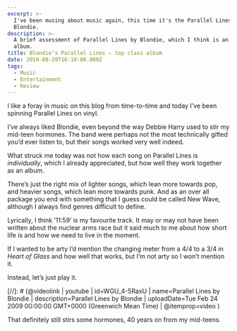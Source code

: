 ```yaml
---
excerpt: >-
  I've been musing about music again, this time it's the Parallel Lines album by
  Blondie.
description: >-
  A brief assessment of Parallel Lines by Blondie, which I think is an excellent
  album.
title: Blondie’s Parallel Lines — top class album
date: 2019-08-29T16:10:00.000Z
tags:
  - Music
  - Entertainment
  - Review
---
```

I like a foray in music on this blog from time-to-time and today I’ve been spinning Parallel Lines on vinyl.

I’ve always liked Blondie, even beyond the way Debbie Harry used to stir my mid-teen hormones. The band were perhaps not the most technically gifted you’d ever listen to, but their songs worked very well indeed.

What struck me today was not how each song on Parallel Lines is _individually_, which I already appreciated, but how well they work together as an album.

There’s just the right mix of lighter songs, which lean more towards pop, and heavier songs, which lean more towards punk. And as an over all package you end with something that I guess could be called New Wave, although I always find genres difficult to define.

Lyrically, I think ’11:59’ is my favourite track. It may or may not have been written about the nuclear arms race but it said much to me about how short life is and how we need to live in the moment. 

If I wanted to be arty I’d mention the changing meter from a 4/4 to a 3/4 in _Heart of Glass_ and how well that works, but I’m not arty so I won’t mention it.

Instead, let’s just play it.

[//]: # (@videolink | youtube | id=WGU_4-5RaxU | name=Parallel Lines by Blondie | description=Parallel Lines by Blondie | uploadDate=Tue Feb 24 2009 00:00:00 GMT+0000 (Greenwich Mean Time) | @itemprop=video )

That definitely still stirs some hormones, 40 years on from my mid-teens.

